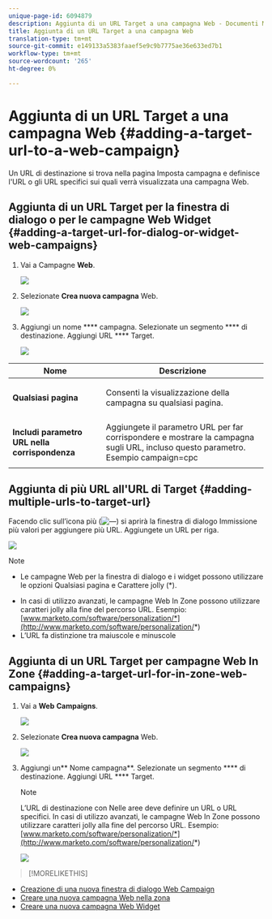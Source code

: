 ```yaml
---
unique-page-id: 6094879
description: Aggiunta di un URL Target a una campagna Web - Documenti Marketo - Documentazione prodotto
title: Aggiunta di un URL Target a una campagna Web
translation-type: tm+mt
source-git-commit: e149133a5383faaef5e9c9b7775ae36e633ed7b1
workflow-type: tm+mt
source-wordcount: '265'
ht-degree: 0%

---
```



# Aggiunta di un URL Target a una campagna Web {#adding-a-target-url-to-a-web-campaign}

Un URL di destinazione si trova nella pagina Imposta campagna e definisce l&#39;URL o gli URL specifici sui quali verrà visualizzata una campagna Web.

## Aggiunta di un URL Target per la finestra di dialogo o per le campagne Web Widget {#adding-a-target-url-for-dialog-or-widget-web-campaigns}

1. Vai a Campagne **Web**.

   ![](assets/web-campaigns-hand-5.jpg)

1. Selezionate **Crea nuova campagna** Web.

   ![](assets/create-new-web-campaign-hand.jpg)

1. Aggiungi un nome **** campagna. Selezionate un segmento **** di destinazione. Aggiungi URL **** Target.

   ![](assets/set-web-campaign-hands.jpg)

<table> 
 <thead> 
  <tr> 
   <th colspan="1" rowspan="1">Nome</th> 
   <th colspan="1" rowspan="1">Descrizione</th> 
  </tr> 
 </thead> 
 <tbody> 
  <tr> 
   <td colspan="1" rowspan="1"><strong>Qualsiasi pagina</strong></td> 
   <td colspan="1" rowspan="1"><p>Consenti la visualizzazione della campagna su qualsiasi pagina.</p></td> 
  </tr> 
  <tr> 
   <td colspan="1" rowspan="1"><p><strong>Includi parametro URL nella corrispondenza</strong></p></td> 
   <td colspan="1" rowspan="1">Aggiungete il parametro URL per far corrispondere e mostrare la campagna sugli URL, incluso questo parametro. Esempio campaign=cpc</td> 
  </tr> 
 </tbody> 
</table>

## Aggiunta di più URL all&#39;URL di Target {#adding-multiple-urls-to-target-url}

Facendo clic sull’icona più (![—](assets/image2015-2-18-8-3a40-3a59.png)) si aprirà la finestra di dialogo Immissione più valori per aggiungere più URL. Aggiungete un URL per riga.

![](assets/image2015-2-23-18-3a15-3a57.png)

>[!NOTE]
>
>
>* Le campagne Web per la finestra di dialogo e i widget possono utilizzare le opzioni Qualsiasi pagina e Carattere jolly (*).
* In casi di utilizzo avanzati, le campagne Web In Zone possono utilizzare caratteri jolly alla fine del percorso URL. Esempio: [www.marketo.com/software/personalization/*](http://www.marketo.com/software/personalization/*)
* L’URL fa distinzione tra maiuscole e minuscole


## Aggiunta di un URL Target per campagne Web In Zone {#adding-a-target-url-for-in-zone-web-campaigns}

1. Vai a **Web** **Campaigns**.

   ![](assets/web-campaigns-hand-5.jpg)

1. Selezionate **Crea nuova campagna** Web.

   ![](assets/create-new-web-campaign-hand.jpg)

1. Aggiungi un** Nome campagna**. Selezionate un segmento **** di destinazione. Aggiungi URL **** Target.

   >[!NOTE]
   L’URL di destinazione con Nelle aree deve definire un URL o URL specifici. In casi di utilizzo avanzati, le campagne Web In Zone possono utilizzare caratteri jolly alla fine del percorso URL. Esempio: [www.marketo.com/software/personalization/*](http://www.marketo.com/software/personalization/*)

   ![](assets/set-web-campaign-multiple-hands.jpg)

>[!MORELIKETHIS]
* [Creazione di una nuova finestra di dialogo Web Campaign](create-a-new-dialog-web-campaign.md)
* [Creare una nuova campagna Web nella zona](create-a-new-in-zone-web-campaign.md)
* [Creare una nuova campagna Web Widget](create-a-new-widget-web-campaign.md)

